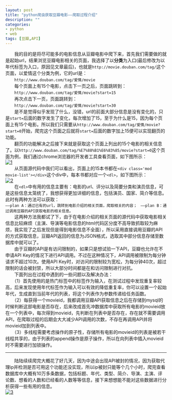 ```yaml
---
layout: post
title: "python爬虫获取豆瓣电影——爬取过程介绍"
description: ""
categories: 
- python
- web
tags: [豆瓣,API]
---
```


　　我的目的是将尽可能多的电影信息从豆瓣电影中爬下来，首先我们需要做的就是起始url，结果浏览豆瓣电影相关的页面，我选择了以**分类**为入口(最后修改为以年代标签为入口，原因见文章最后)，也就是`http://movie.douban.com/tag/`这个页面，以爱情这个分类为例，它的url是：  
　　`http://www.douban.com/tag/爱情/movie`  
　　每个页面上有15个电影，点击下一页之后，页面跳转到：   
　　`http://www.douban.com/tag/爱情/movie?start=15`  
　　再次点击下一页，页面跳转到：    
　　`http://www.douban.com/tag/爱情/movie?start=30`  
　　是不是觉得似乎发现了什么，没错，url的前面大部分信息是没有变化的，只是`start=`后面的数字发生了变化，每次增加了15，至于为什么是15，因为每个页面上有15个电影。所以我们只需要从`http://www.douban.com/tag/爱情/movie?start=0`开始，爬完这个页面之后就将`start=`后面的数字加上15便可以实现翻页的功能。   
　　翻页的功能解决之后接下来就是获取这个页面上列出的15个电影的相关信息了。以`http://www.douban.com/tag/%E7%88%B1%E6%83%85/movie?start=0`这个页面为例，我们通过chrome浏览器的开发者工具查看页面，如下图所示：  
[![1](http://7fv9jl.com1.z0.glb.clouddn.com/2015-05-10-get-douban-movie-2-1.jpg)](http://7fv9jl.com1.z0.glb.clouddn.com/2015-05-10-get-douban-movie-2-1.jpg)     
　　从页面源代码中我们可以看出，页面上的15本书都在`<div class='mod movie-list'></div>`这个div中，每本书都对应一个`<dl>`，如下图所示：  
[![2](http://7fv9jl.com1.z0.glb.clouddn.com/2015-05-10-get-douban-movie-2-2.jpg)](http://7fv9jl.com1.z0.glb.clouddn.com/2015-05-10-get-douban-movie-2-2.jpg)    
　　在`<dl>`中有用的信息主要有：电影的url、评分以及简要分类和演员信息，可是这些信息太笼统了，我想获得更加详细的信息，包括演员、国家、简介等信息。此时有两种方法可以获取：  
`——plan A：通过已有的url，跳转到电影介绍的相关页面，爬取相关的内容； ` 
`——plan B：通过调用豆瓣的API获取电影的相关信息。`   
　　这两种方法我都试了下，由于在电影介绍的相关页面的源代码中获取电影相关信息比较麻烦（主演、导演等电影信息的html代码区分度不高导致抓取较为麻烦，我实现了之后发现但是得到电影信息不全面），所以采用直接调用豆瓣的API的方式获取信息，豆瓣API返回的信息为JSON格式，选取其中部分信息存储至数据库中就可以了。  
　　由于豆瓣的API是有访问限制的，如果只是想试验一下API，豆瓣也允许在不申请API Key的情况下进行API调用。不过在这种情况下，API调用被限制为每分钟请求不超过10次。使用API Key时，对访问的限制较为宽松，为每分钟40次，超过限制的话会被封禁，所以大部分时间都是在和访问限制进行对抗。  
　　下面列出在过程中遇到的一些问题以及解决办法：  
　　（1）首先使用的是热门标签中的标签作为输入，在测试过程中发现重复率较高，后来发现使用年代标签作为输入可以有效的降低重复率，你可以设置一个起始年代，生成直到当前年代的列表，将这个列表作为参数传递给任务函数。  
　　（2）每获得一个movieid，我都调用豆瓣API获取信息之后在存储到mysql的时候判断这部电影是否存在，后来改成首先冲数据库中获取所有电影的movieid放在一个列表中，每次得到movieid，先判断在列表中是否存在，存在就不需要调用API，在爬取过程的后期会大大减少API调用的次数，不存在再调用API并将movieid加到列表中。  
　　（3）多线程需要考虑操作的原子性，存储所有电影的movieid的列表是被若干线程共享的，由于列表的append操作是原子操作，所以在向列表中插入movieid时不需要进行加锁操作。  

----------
　　陆陆续续爬完大概花了好几天，因为中途会出现API被封的情况，因为获取代理ip并检测是否可用这个功能还没实现，所以ip被封只能等个几个小时，爬完查看数据库中大概有10万多条数据，包括标题、年代、类型、简介、导演、主演、评论数、想看的人数和已经看的人数等等信息，接下来想想能不能对这些数据进行分析获得一些有用的信息。   
[![3](http://7fv9jl.com1.z0.glb.clouddn.com/2015-05-10-get-douban-movie-2-3.jpg)](http://7fv9jl.com1.z0.glb.clouddn.com/2015-05-10-get-douban-movie-2-3.jpg)  
